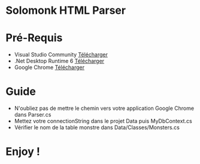 # Solomonk HTML Parser

# Pré-Requis

- Visual Studio Community [Télécharger](https://visualstudio.microsoft.com/fr/downloads/)
- .Net Desktop Runtime 6 [Télécharger](https://dotnet.microsoft.com/en-us/download/dotnet/thank-you/runtime-desktop-6.0.14-windows-x64-installer)
- Google Chrome [Télécharger](https://www.google.com/intl/fr/chrome/?brand=CHBD&gclid=Cj0KCQiA6rCgBhDVARIsAK1kGPLnqYQD3wohL-j1XfC3kx0D4rcaUYfv4zj4RiHr7ljey6PtvmgMEc4aAt8jEALw_wcB&gclsrc=aw.ds)

# Guide

- N'oubliez pas de mettre le chemin vers votre application Google Chrome dans Parser.cs
- Mettez votre connectionString dans le projet Data puis MyDbContext.cs
- Vérifier le nom de la table monstre dans Data/Classes/Monsters.cs

# Enjoy !